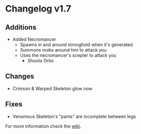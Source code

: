 # Changelog v1.7

## Additions
- Added Necromancer
  - Spawns in and around stronghold when it's generated
   - Summons mobs around him to attack you
  - Uses the necromancer's scepter to attack you
    - Shoots Orbs

## Changes
- Crimson & Warped Skeleton glow now

## Fixes
- Venomous Skeleton's "pants" are incomplete between legs

For more information check the [wiki](https://www.nemonotfound.com/minecraft-mods/nemos-creatures).